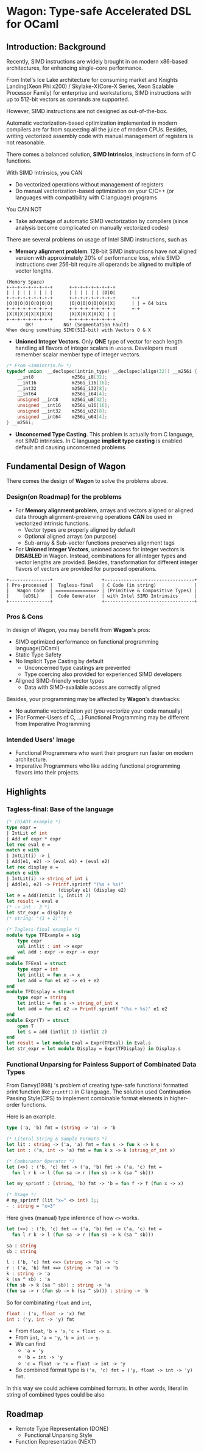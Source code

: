 # Wagon: Type-safe Accelerated DSL for OCaml

## Introduction: Background

Recently, SIMD instructions are widely brought in on modern x86-based architectures,
for enhancing single-core performance.

From Intel's Ice Lake architecture for consuming market and
Knights Landing(Xeon Phi x200) / Skylake-X(Core-X Series, Xeon Scalable Processor Family)
for enterprise and workstations,
SIMD instructions with up to 512-bit vectors as operands are supported.

However, SIMD instructions are not designed as out-of-the-box.

Automatic vectorization-based optimization implemented in modern compilers are far from squeezing
all the juice of modern CPUs.
Besides, writing vectorized assembly code with manual management of registers is not reasonable.

There comes a balanced solution, **SIMD Intrinsics**, instructions in form of C functions.

With SIMD Intrinsics, you CAN

* Do vectorized operations without management of registers
* Do manual vectorization-based optimization on your C/C++ (or languages with compatibility with C language) programs

You CAN NOT

* Take advantage of automatic SIMD vectorization by compilers (since analysis become complicated on manually vectorized codes)

There are several problems on usage of Intel SIMD instructions, such as

* **Memory alignment problem**. 128-bit SIMD instructions have not aligned version with approximately 20% of performance loss, while SIMD instructions over 256-bit require all operands be aligned to multiple of vector lengths.

```text
(Memory Space)
+-+-+-+-+-+-+-+-+      +-+-+-+-+-+-+-+-+
| | | | | | | | |      | | | | | | |O|O|
+-+-+-+-+-+-+-+-+      +-+-+-+-+-+-+-+-+      +-+
|O|O|O|O|O|O|O|O|      |O|O|O|O|O|O|X|X|      | | = 64 bits
+-+-+-+-+-+-+-+-+      +-+-+-+-+-+-+-+-+      +-+
|X|X|X|X|X|X|X|X|      |X|X|X|X|X|X| | |
+-+-+-+-+-+-+-+-+      +-+-+-+-+-+-+-+-+
       OK!           NG! (Segmentation Fault)
When doing something SIMD(512-bit) with Vectors O & X
```

* **Unioned Integer Vectors**. Only **ONE** type of vector for each length handling all flavors of integer scalars in `union`s. Developers must remember scalar member type of integer vectors.
  
```c
/* From <immintrin.h> */
typedef union  __declspec(intrin_type) __declspec(align(32)) __m256i {
    __int8              m256i_i8[32];
    __int16             m256i_i16[16];
    __int32             m256i_i32[8];
    __int64             m256i_i64[4];
    unsigned __int8     m256i_u8[32];
    unsigned __int16    m256i_u16[16];
    unsigned __int32    m256i_u32[8];
    unsigned __int64    m256i_u64[4];
} __m256i;
```

* **Unconcerned Type Casting**. This problem is actually from C language, not SIMD intrinsics. 
  In C language **implicit type casting** is enabled default and causing unconcerned problems.

## Fundamental Design of **Wagon**

There comes the design of **Wagon** to solve the problems above.

### Design(on Roadmap) for the problems

* For **Memory alignment problem**, arrays and vectors aligned or aligned data through alignment-preserving operations **CAN** be used in vectorized intrinsic functions.
  * Vector types are properly aligned by default
  * Optional aligned arrays (on purpose)
  * Sub-array & Sub-vector functions preserves alignment tags
* For **Unioned Integer Vectors**, unioned access for integer vectors is **DISABLED** in Wagon.
  Instead, combinations for all integer types and vector lengths are provided. 
  Besides, transformation for different integer flavors of vectors are provided
  for purposed operations.

```text
+---------------+                  +---------------------------------+
| Pre-processed |  Tagless-final   | C Code (in string)              |
|   Wagon Code  | ===============> | (Primitive & Compositive Types) |
|     (eDSL)    |  Code Generator  | with Intel SIMD Intrinsics      |
+---------------+                  +---------------------------------+
```

### Pros & Cons

In design of Wagon, you may benefit from **Wagon**'s pros:

* SIMD optimized performance on functional programming language(OCaml)
* Static Type Safety
* No Implicit Type Casting by default
  * Unconcerned type castings are prevented
  * Type coercing also provided for experienced SIMD developers
* Aligned SIMD-friendly vector types
  * Data with SIMD-available access are correctly aligned

Besides, your programming may be affected by **Wagon**'s drawbacks:

* No automatic vectorization yet (you vectorize your code manually)
* (For Former-Users of C, ...) Functional Programming may be different from Imperative Programming

### Intended Users' Image

* Functional Programmers who want their program run faster on modern architecture.
* Imperative Programmers who like adding functional programming flavors into their projects.

## Highlights

### Tagless-final: Base of the language

```ocaml
(* (G)ADT example *)
type expr =
| IntLit of int
| Add of expr * expr
let rec eval e = 
match e with
| IntLit(i) -> i
| Add(e1, e2) -> (eval e1) + (eval e2)
let rec display e =
match e with
| IntLit(i) -> string_of_int i
| Add(e1, e2) -> Printf.sprintf "(%s + %s)" 
				   (display e1) (display e2)
let e = Add(IntLit 1, IntLit 2)
let result = eval e 
(* -> int : 3 *)
let str_expr = display e 
(* string: "(1 + 2)" *)

(* Tagless-final example *)
module type TFExample = sig
    type expr
    val intlit : int -> expr
    val add : expr -> expr -> expr
end
module TFEval = struct
    type expr = int
    let intlit = fun x -> x
    let add = fun e1 e2 -> e1 + e2
end
module TFDisplay = struct
    type expr = string
    let intlit = fun x -> string_of_int x
    let add = fun e1 e2 -> Printf.sprintf "(%s + %s)" e1 e2
end
module Expr(T) = struct
    open T
    let s = add (intlit 1) (intlit 2)
end
let result = let module Eval = Expr(TFEval) in Eval.s
let str_expr = let module Display = Expr(TFDisplay) in Display.s
```

### Functional Unparsing for Painless Support of Combinated Data Types



From Danvy(1998) 's problem of creating type-safe functional formatted print function
like `printf()` in C language.
The solution used Continuation Passing Style(CPS) to implement combinable format elements in higher-order functions.

Here is an example.
```ocaml
type ('a, 'b) fmt = (string -> 'a) -> 'b

(* Literal String & Sample Formats *)
let lit : string -> ('a, 'a) fmt = fun s -> fun k -> k s
let int : ('a, int -> 'a) fmt = fun k x -> k (string_of_int x)

(* Combinator Operator *)
let (<>) : ('b, 'c) fmt -> ('a, 'b) fmt -> ('a, 'c) fmt =
  fun l r k -> l (fun sa -> r (fun sb -> k (sa ^ sb)))

let my_sprintf : (string, 'b) fmt -> 'b = fun f -> f (fun x -> x)

(* Usage *)
# my_sprintf (lit "x=" <> int) 3;;
- : string = "x=3"
```

Here gives (manual) type inference of how `<>` works.

```ocaml
let (<>) : ('b, 'c) fmt -> ('a, 'b) fmt -> ('a, 'c) fmt =
  fun l r k -> l (fun sa -> r (fun sb -> k (sa ^ sb)))

sa : string
sb : string

l : ('b, 'c) fmt <=> (string -> 'b) -> 'c
r : ('a, 'b) fmt <=> (string -> 'a) -> 'b
k : string -> 'a
k (sa ^ sb) : 'a 
(fun sb -> k (sa ^ sb)) : string -> 'a
(fun sa -> r (fun sb -> k (sa ^ sb))) : string -> 'b
```

So for combinating `float` and `int`,
```ocaml
float : ('x, float -> 'x) fmt
int : ('y, int -> 'y) fmt
```
* From `float`, `'b = 'x`, `'c = float -> x`.
* From `int`, `'a = 'y`, `'b = int -> y`.
* We can find
  * `'a = 'y`
  * `'b = int -> 'y`
  * `'c = float -> 'x = float -> int -> 'y`
* So combined format type is
`('a, 'c) fmt = ('y, float -> int -> 'y) fmt`.

In this way we could achieve combined formats.
In other words, literal in string of combined types could be also  

## Roadmap

* Remote Type Representation (DONE)
  * Functional Unparsing Style
* Function Representation (NEXT)